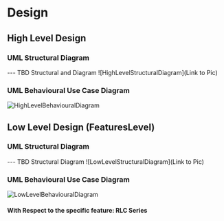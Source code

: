 # Design

## High Level Design 

### UML Structural Diagram
--- TBD Structural and Diagram
![HighLevelStructuralDiagram](Link to Pic)
### UML Behavioural Use Case Diagram
![HighLevelBehaviouralDiagram](https://github.com/ar4240/ImpCalc/blob/main/2_Architecture/behavioural%20Diagrams/USECASE_HL.jpg)

## Low Level Design (FeaturesLevel)
### UML Structural Diagram
--- TBD Structural Diagram
![LowLevelStructuralDiagram](Link to Pic)

### UML Behavioural Use Case Diagram
![LowLevelBehaviouralDiagram](https://github.com/ar4240/ImpCalc/blob/main/2_Architecture/behavioural%20Diagrams/USECASE_LL.JPG)
#### With Respect to the specific feature: RLC Series
